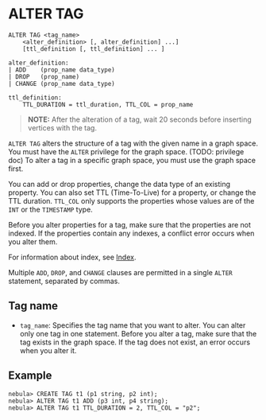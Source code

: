 # ALTER TAG

```ngql
ALTER TAG <tag_name>
    <alter_definition> [, alter_definition] ...]
    [ttl_definition [, ttl_definition] ... ]

alter_definition:
| ADD    (prop_name data_type)
| DROP   (prop_name)
| CHANGE (prop_name data_type)

ttl_definition:
    TTL_DURATION = ttl_duration, TTL_COL = prop_name
```

> **NOTE:** After the alteration of a tag, wait 20 seconds before inserting vertices with the tag.

`ALTER TAG` alters the structure of a tag with the given name in a graph space. You must have the `ALTER` privilege for the graph space. (TODO: privilege doc) To alter a tag in a specific graph space, you must use the graph space first.

You can add or drop properties, change the data type of an existing property. You can also set TTL (Time-To-Live) for a property, or change the TTL duration. `TTL_COL` only supports the properties whose values are of the `INT` or the `TIMESTAMP` type.

Before you alter properties for a tag, make sure that the properties are not indexed. If the properties contain any indexes, a conflict error occurs when you alter them.

For information about index, see [Index](../14.native-index-statements/1.create-native-index.md).

Multiple `ADD`, `DROP`, and `CHANGE` clauses are permitted in a single `ALTER` statement, separated by commas.

## Tag name

- `tag_name`: Specifies the tag name that you want to alter. You can alter only one tag in one statement. Before you alter a tag, make sure that the tag exists in the graph space. If the tag does not exist, an error occurs when you alter it.

## Example

```ngql
nebula> CREATE TAG t1 (p1 string, p2 int);
nebula> ALTER TAG t1 ADD (p3 int, p4 string);
nebula> ALTER TAG t1 TTL_DURATION = 2, TTL_COL = "p2";
```
